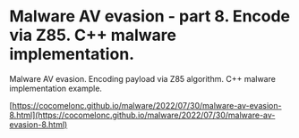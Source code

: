 # Malware AV evasion - part 8. Encode via Z85. C++ malware implementation.

Malware AV evasion. Encoding payload via Z85 algorithm. C++ malware implementation example.    

[https://cocomelonc.github.io/malware/2022/07/30/malware-av-evasion-8.html](https://cocomelonc.github.io/malware/2022/07/30/malware-av-evasion-8.html)    
